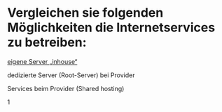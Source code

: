 <h1>Vergleichen sie folgenden Möglichkeiten die Internetservices zu betreiben:</h1>

[eigene Server „inhouse“](#1)

dedizierte Server (Root-Server) bei Provider

Services beim Provider (Shared hosting)



1
